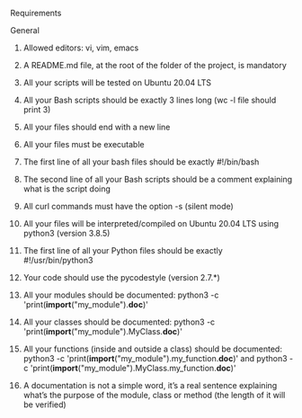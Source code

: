Requirements


General

1. Allowed editors: vi, vim, emacs

2. A README.md file, at the root of the folder of the project, is mandatory

3. All your scripts will be tested on Ubuntu 20.04 LTS

4. All your Bash scripts should be exactly 3 lines long (wc -l file should print 3)

5. All your files should end with a new line

6. All your files must be executable

7. The first line of all your bash files should be exactly #!/bin/bash

8. The second line of all your Bash scripts should be a comment explaining what is the script doing

9. All curl commands must have the option -s (silent mode)

10. All your files will be interpreted/compiled on Ubuntu 20.04 LTS using python3 (version 3.8.5)

11. The first line of all your Python files should be exactly #!/usr/bin/python3

12. Your code should use the pycodestyle (version 2.7.*)

13. All your modules should be documented: python3 -c 'print(__import__("my_module").__doc__)'

14. All your classes should be documented: python3 -c 'print(__import__("my_module").MyClass.__doc__)'

15. All your functions (inside and outside a class) should be documented: python3 -c 'print(__import__("my_module").my_function.__doc__)' and python3 -c 'print(__import__("my_module").MyClass.my_function.__doc__)'

16. A documentation is not a simple word, it’s a real sentence explaining what’s the purpose of the module, class or method (the length of it will be verified)
